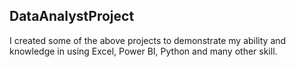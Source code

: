 ## DataAnalystProject
I created some of the above projects to demonstrate my ability and knowledge in using Excel, Power BI, Python and many other skill.
